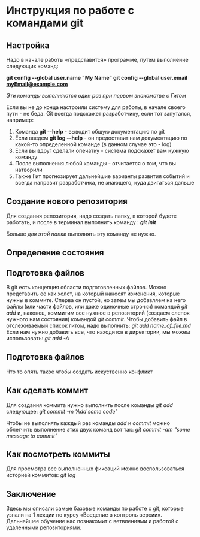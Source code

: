 # Инструкция по работе с командами git

## Настройка
Надо в начале работы «представится» программе, путем выполнение следующих команд:

**git config --global user.name "My Name"
git config --global user.email myEmail@example.com**

*Эти команды выполняются один раз при первом знакомстве с Гитом* 

Если вы не до конца настроили систему для работы, в начале своего пути - не беда. Git всегда подскажет разработчику, если тот запутался, например:

1) Команда __git --help__ - выводит общую документацию по git
2) Если введем **git log --help** - он предоставит нам документацию по какой-то определенной команде (в данном случае это - log)
3) Если вы вдруг сделали опечатку - система подскажет вам нужную команду
4) После выполнения любой команды - отчитается о том, что вы натворили
5) Также Гит прогнозирует дальнейшие варианты развития событий и всегда направит разработчика, не знающего, куда двигаться дальше

## Создание нового репозитория
Для создания репозитория, надо создать папку, в которой будете работать, и после в терминал выполнить команду : **_git init_**

Больше _для этой папки_ выполнять эту команду не нужно. 

## Определение состояния

## Подготовка файлов
В git есть концепция области подготовленных файлов. Можно представить ее как холст, на который наносят изменения, которые нужны в коммите. Сперва он пустой, но затем мы добавляем на него файлы (или части файлов, или даже одиночные строчки) командой *git add* и, наконец, коммитим все нужное в репозиторий (создаем слепок нужного нам состояния) командой *git commit*.
Чтобы добавить файл в отслеживаемый список гитом, надо выполнить: *git add name_of_file.md*
Если нам нужно добавить все, что находится в директории, мы можем использовать: *git add -A*

## Подготовка файлов
 Что то опять такое чтобы создать искуственно конфликт

## Как сделать коммит
Для создания коммита нужно выполнить после команды *git add* следующее: 
*git commit -m 'Add some code'*

Чтобы не выполнять каждый раз команды _add_ и _commit_ можно облегчить выполнение этих двух команд вот так: *git commit -am “some message to commit”*

## Как посмотреть коммиты
Для просмотра все выполненных фиксаций можно воспользоваться историей коммитов: 
*git log*

## Заключение
Здесь мы описали самые базовые команды по работе с git, которые узнали на 1 лекции по курсу «Введение в контроль версии». Дальнейшее обучение нас познакомит с ветвлениями и работой с удаленными репозиториями. 
